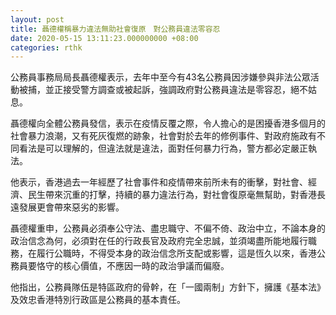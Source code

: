 ```yaml
---
layout: post
title: 聶德權稱暴力違法無助社會復原　對公務員違法零容忍
date: 2020-05-15 13:11:23.000000000 +08:00
categories: rthk
---
```


公務員事務局局長聶德權表示，去年中至今有43名公務員因涉嫌參與非法公眾活動被捕，並正接受警方調查或被起訴，強調政府對公務員違法是零容忍，絕不姑息。

聶德權向全體公務員發信，表示在疫情反覆之際，令人擔心的是困擾香港多個月的社會暴力浪潮，又有死灰復燃的跡象，社會對於去年的修例事件、對政府施政有不同看法是可以理解的，但違法就是違法，面對任何暴力行為，警方都必定嚴正執法。

他表示，香港過去一年經歷了社會事件和疫情帶來前所未有的衝擊，對社會、經濟、民生帶來沉重的打擊，持續的暴力違法行為，對社會復原毫無幫助，對香港長遠發展更會帶來惡劣的影響。

聶德權重申，公務員必須奉公守法、盡忠職守、不偏不倚、政治中立，不論本身的政治信念為何，必須對在任的行政長官及政府完全忠誠，並須竭盡所能地履行職務，在履行公職時，不得受本身的政治信念所支配或影響，這是恆久以來，香港公務員要恪守的核心價值，不應因一時的政治爭議而偏廢。 

他指出，公務員隊伍是特區政府的骨幹，在「一國兩制」方針下，擁護《基本法》及效忠香港特別行政區是公務員的基本責任。
